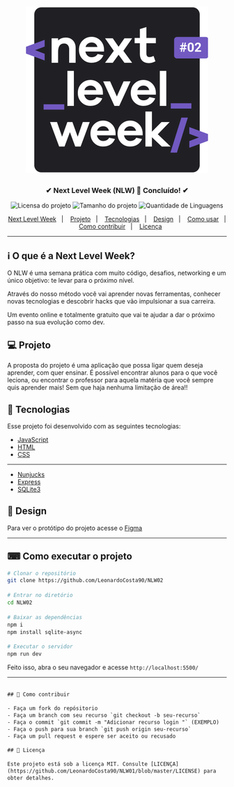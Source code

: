 <h1 align="center">
  <img src=".github/logo.svg" alt="Logo da Next Level Week">
</h1>

<h3 align="center">
  <strong>✔ Next Level Week (NLW) 🚀 Concluído! ✔</strong>
</h3>

<p align="center">
  <img src="https://img.shields.io/github/license/LeonardoCosta90/NLW01?color=7159C1&style=for-the-badge" alt="Licensa do projeto">

  <img src="https://img.shields.io/github/repo-size/LeonardoCosta90/NLW01?color=7159C1&style=for-the-badge" alt="Tamanho do projeto">

  <img src="https://img.shields.io/github/languages/count/LeonardoCosta90/NLW01?color=7159C1&style=for-the-badge" alt="Quantidade de Linguagens">
</p>

<p align="center">
  <a href="#ℹ-o-que-é-a-next-level-week">Next Level Week</a>&nbsp;&nbsp;&nbsp;|&nbsp;&nbsp;&nbsp;
  <a href="#-projeto">Projeto</a>&nbsp;&nbsp;&nbsp;|&nbsp;&nbsp;&nbsp;
  <a href="#-tecnologias">Tecnologias</a>&nbsp;&nbsp;&nbsp;|&nbsp;&nbsp;&nbsp;
  <a href="#-design">Design</a>&nbsp;&nbsp;&nbsp;|&nbsp;&nbsp;&nbsp;
  <a href="#ℹ-como-usar">Como usar</a>&nbsp;&nbsp;&nbsp;|&nbsp;&nbsp;&nbsp;
  <a href="#-como-contribuir">Como contribuir</a>&nbsp;&nbsp;&nbsp;|&nbsp;&nbsp;&nbsp;
  <a href="#-licença">Licença</a>
</p>

---

## ℹ O que é a Next Level Week?

O NLW é uma semana prática com muito código, desafios, networking e um único objetivo: te levar para o próximo nível.

Através do nosso método você vai aprender novas ferramentas, conhecer novas tecnologias e descobrir hacks que vão impulsionar a sua carreira.

Um evento online e totalmente gratuito que vai te ajudar a dar o próximo passo na sua evolução como dev.

## 💻 Projeto

A proposta do projeto é uma aplicação que possa ligar quem deseja aprender, com quer ensinar. É possível encontrar alunos para o que você leciona, ou encontrar o professor para aquela matéria que você sempre quis aprender mais! Sem que haja nenhuma limitação de área!! 

## 🚀 Tecnologias

Esse projeto foi desenvolvido com as seguintes tecnologias:

- [JavaScript](https://pt.wikipedia.org/wiki/JavaScript)
- [HTML](https://pt.wikipedia.org/wiki/HTML)
- [CSS](https://pt.wikipedia.org/wiki/Cascading_Style_Sheets)

---

- [Nunjucks](https://mozilla.github.io/nunjucks/)
- [Express](https://expressjs.com/pt-br/)
- [SQLite3](https://www.sqlite.org/index.html)

## 🎨 Design

Para ver o protótipo do projeto acesse o [Figma](https://www.figma.com/file/WzmuARo2YroAyPnyBcCBpm/Proffy-Web-(Copy))

--- 

## ⌨ Como executar o projeto

```bash
# Clonar o repositório
git clone https://github.com/LeonardoCosta90/NLW02

# Entrar no diretório
cd NLW02

# Baixar as dependências
npm i
npm install sqlite-async

# Executar o servidor
npm run dev
```

Feito isso, abra o seu navegador e acesse `http://localhost:5500/`

---
```

## 🤔 Como contribuir

- Faça um fork do repósitorio
- Faça um branch com seu recurso `git checkout -b seu-recurso`
- Faça o commit `git commit -m "Adicionar recurso login "` (EXEMPLO)
- Faça o push para sua branch `git push origin seu-recurso`
- Faça um pull request e espere ser aceito ou recusado

## 📝 Licença

Este projeto está sob a licença MIT. Consulte [LICENÇA](https://github.com/LeonardoCosta90/NLW01/blob/master/LICENSE) para obter detalhes.
